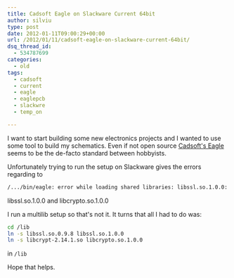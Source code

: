 ```yaml
---
title: Cadsoft Eagle on Slackware Current 64bit
author: silviu
type: post
date: 2012-01-11T09:00:29+00:00
url: /2012/01/11/cadsoft-eagle-on-slackware-current-64bit/
dsq_thread_id:
  - 534787699
categories:
  - old
tags:
  - cadsoft
  - current
  - eagle
  - eaglepcb
  - slackwre
  - temp_on

---
```


I want to start building some new electronics projects and I wanted to use some tool to build my schematics. Even if not open source <a href="http://www.cadsoftusa.com/" target="_blank" rel="noopener">Cadsoft's Eagle</a> seems to be the de-facto standard between hobbyists.

Unfortunately trying to run the setup on Slackware gives the errors regarding to

```bash
/.../bin/eagle: error while loading shared libraries: libssl.so.1.0.0: cannot open shared object file: No such file or directory
```

libssl.so.1.0.0 and libcrypto.so.1.0.0

I run a multilib setup so that's not it. It turns that all I had to do was:

```bash
cd /lib
ln -s libssl.so.0.9.8 libssl.so.1.0.0
ln -s libcrypt-2.14.1.so libcrypto.so.1.0.0
```
in `/lib`

Hope that helps.